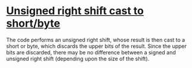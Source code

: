 # [Unsigned right shift cast to short/byte](https://spotbugs.readthedocs.io/en/latest/bugDescriptions.html#ICAST_QUESTIONABLE_UNSIGNED_RIGHT_SHIFT)

The code performs an unsigned right shift, whose result is then
cast to a short or byte, which discards the upper bits of the result.
Since the upper bits are discarded, there may be no difference between
a signed and unsigned right shift (depending upon the size of the shift).